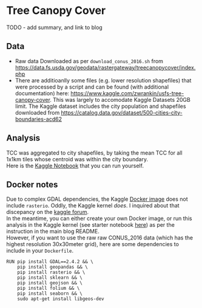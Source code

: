 # Tree Canopy Cover
TODO - add summary, and link to blog

## Data 
- Raw data Downloaded as per `download_conus_2016.sh` from https://data.fs.usda.gov/geodata/rastergateway/treecanopycover/index.php
- There are additioanlly some files (e.g. lower resolution shapefiles) that were processed by a script and can be found (with additional documentation) here: https://www.kaggle.com/zwrankin/usfs-tree-canopy-cover. This was largely to accomodate Kaggle Datasets 20GB limit. The Kaggle dataset includes the city population and shapefiles downloaded from https://catalog.data.gov/dataset/500-cities-city-boundaries-acd62 

## Analysis
TCC was aggregated to city shapefiles, by taking the mean TCC for all 1x1km tiles whose centroid was within the city boundary.  
Here is the [Kaggle Notebook](https://www.kaggle.com/zwrankin/treecanopycover-starter) that you can run yourself. 

## Docker notes
Due to complex GDAL dependencies, the Kaggle [Docker image](https://github.com/Kaggle/docker-python/blob/master/Dockerfile) does not include `rasterio`. Oddly, the Kaggle kernel _does_. I inquired about that discepancy on the [kaggle forum](https://www.kaggle.com/questions-and-answers/135197).  
In the meantime, you can either create your own Docker image, or run this analysis in the Kaggle kernel (see starter notebook [here](https://www.kaggle.com/zwrankin/treecanopycover-starter)) as per the instruction in the main blog README.  
However, if you want to use the raw raw CONUS_2016 data (which has the highest resolution 30x30meter grid), here are some dependencies to include in your `Dockerfile`. 
```
RUN pip install GDAL==2.4.2 && \
    pip install geopandas && \
    pip install rasterio && \ 
    pip install sklearn && \ 
    pip install geojson && \ 
    pip install folium && \
    pip install seaborn && \
    sudo apt-get install libgeos-dev
```
